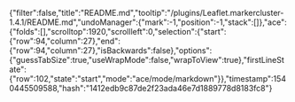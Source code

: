 {"filter":false,"title":"README.md","tooltip":"/plugins/Leaflet.markercluster-1.4.1/README.md","undoManager":{"mark":-1,"position":-1,"stack":[]},"ace":{"folds":[],"scrolltop":1920,"scrollleft":0,"selection":{"start":{"row":94,"column":27},"end":{"row":94,"column":27},"isBackwards":false},"options":{"guessTabSize":true,"useWrapMode":false,"wrapToView":true},"firstLineState":{"row":102,"state":"start","mode":"ace/mode/markdown"}},"timestamp":1540445509588,"hash":"1412edb9c87de2f23ada46e7d1889778d8183fc8"}